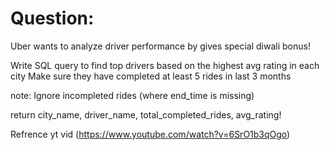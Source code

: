 # Question:
Uber wants to analyze driver performance by gives special diwali bonus!

Write SQL query to find top drivers based on the highest avg rating in each city
Make sure they have completed at least 5 rides in last 3 months

note: Ignore incompleted rides (where end_time is missing)

return city_name, driver_name, total_completed_rides, avg_rating!



Refrence yt vid (https://www.youtube.com/watch?v=6SrO1b3qOgo)
